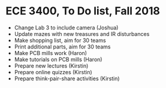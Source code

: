 
# ECE 3400, To Do list, Fall 2018

* Change Lab 3 to include camera (Joshua)
* Update mazes with new treasures and IR disturbances
* Make shopping list, aim for 30 teams
* Print additional parts, aim for 30 teams
* Make PCB mills work (Haron)
* Make tutorials on PCB mills (Haron)
* Prepare new lectures (Kirstin)
* Prepare online quizzes (Kirstin)
* Prepare think-pair-share activities (Kirstin)
